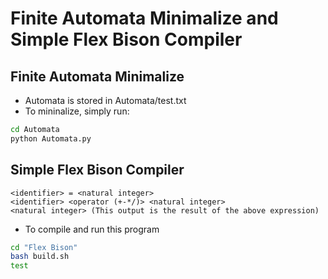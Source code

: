 # Finite Automata Minimalize and Simple Flex Bison Compiler
## Finite Automata Minimalize
* Automata is stored in Automata/test.txt
* To mininalize, simply run:
```bash
cd Automata
python Automata.py
```
## Simple Flex Bison Compiler
```
<identifier> = <natural integer>
<identifier> <operator (+-*/)> <natural integer>
<natural integer> (This output is the result of the above expression)
```
* To compile and run this program
```bash
cd "Flex Bison"
bash build.sh
test
```
